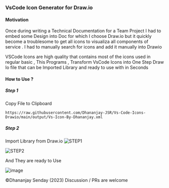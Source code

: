 ### VsCode Icon Generator for Draw.io

#### Motivation

Once during writing a Technical Documentation for a Team Project I had to embed some Design into Doc for which I choose Draw.io but it quickly become a troublesome to get all icons to visualiza all components of service . I had to manually search for icons and add it manually into Drawio

VSCode Icons are high quality that contains most of the icons used in regular basic , This Programs , Transform VsCode Icons into One Step Draw Io file that can be Imported Library and ready to use with in Seconds

#### How to Use ?

##### Step 1 
  Copy File to Clipboard

```
https://raw.githubusercontent.com/Dhananjay-JSR/Vs-Code-Icons-Drawio/main/output/Vs-Icon-By-Dhananjay.xml
```
##### Step 2
  Import Library from Draw.io
![STEP1](https://github.com/Dhananjay-JSR/Vs-Code-Icons-Drawio/assets/47073516/086cbd59-3442-49ad-a810-e5fe1dd39513)

![STEP2](https://github.com/Dhananjay-JSR/Vs-Code-Icons-Drawio/assets/47073516/ca5fe054-1482-4ee9-8ca2-22575ee4d067)

And They are ready to Use

![image](https://github.com/Dhananjay-JSR/Vs-Code-Icons-Drawio/assets/47073516/62ca2afe-d15c-4d25-9053-ee37b6fd0fa5)

©Dhananjay Senday (2023)
Discussion / PRs are welcome

